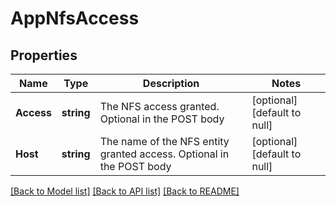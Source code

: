 # AppNfsAccess

## Properties
Name | Type | Description | Notes
------------ | ------------- | ------------- | -------------
**Access** | **string** | The NFS access granted. Optional in the POST body | [optional] [default to null]
**Host** | **string** | The name of the NFS entity granted access. Optional in the POST body | [optional] [default to null]

[[Back to Model list]](../README.md#documentation-for-models) [[Back to API list]](../README.md#documentation-for-api-endpoints) [[Back to README]](../README.md)


